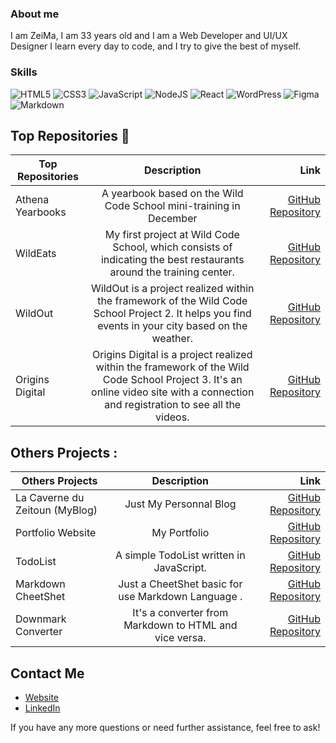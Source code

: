 ### About me 

I am ZeiMa, I am 33 years old and I am a Web Developer and UI/UX Designer
I learn every day to code, and I try to give the best of myself. 

### Skills
![HTML5](https://img.shields.io/badge/html5-%23E34F26.svg?style=for-the-badge&logo=html5&logoColor=white) 
![CSS3](https://img.shields.io/badge/css3-%231572B6.svg?style=for-the-badge&logo=css3&logoColor=white)
![JavaScript](https://img.shields.io/badge/javascript-%23323330.svg?style=for-the-badge&logo=javascript&logoColor=%23F7DF1E)
![NodeJS](https://img.shields.io/badge/node.js-6DA55F?style=for-the-badge&logo=node.js&logoColor=white)
![React](https://img.shields.io/badge/react-%2320232a.svg?style=for-the-badge&logo=react&logoColor=%2361DAFB)
![WordPress](https://img.shields.io/badge/WordPress-%23117AC9.svg?style=for-the-badge&logo=WordPress&logoColor=white)
![Figma](https://img.shields.io/badge/figma-%23F24E1E.svg?style=for-the-badge&logo=figma&logoColor=white)
![Markdown](https://img.shields.io/badge/markdown-%23000000.svg?style=for-the-badge&logo=markdown&logoColor=white)

## Top Repositories 🔭

|  Top Repositories   |      Description      |  Link |
|----------|:-------------:|------:|
| Athena Yearbooks|  A yearbook based on the Wild Code School mini-training in December | [GitHub Repository](https://github.com/zeitounmax/athena) |
| WildEats|    My first project at Wild Code School, which consists of indicating the best restaurants around the training center.   |   [GitHub Repository](https://github.com/zeitounmax/Wildeats-) |
| WildOut | WildOut is a project realized within the framework of the Wild Code School Project 2. It helps you find events in your city based on the weather. |[GitHub Repository](https://github.com/zeitounmax/WildOut)|
| Origins Digital | Origins Digital is a project realized within the framework of the Wild Code School Project 3. It's an online video site with a connection and registration to see all the videos. |[GitHub Repository](https://github.com/zeitounmax/Project3-Origins-Digital)  |

## Others Projects :  
|  Others Projects   |      Description      |  Link |
|----------|:-------------:|------:|
| La Caverne du Zeitoun (MyBlog) |  Just My Personnal Blog | [GitHub Repository](https://github.com/zeitounmax/my-blog) |
| Portfolio Website |  My Portfolio | [GitHub Repository](https://github.com/zeitounmax/websitemax) |
| TodoList | A simple TodoList written in JavaScript. |[GitHub Repository](https://github.com/zeitounmax/TodoList)|
| Markdown CheetShet | Just a CheetShet basic for use Markdown Language . |[GitHub Repository](https://github.com/zeitounmax/Markdown-Cheetshet-)
| Downmark Converter | It's a converter from Markdown to HTML and vice versa. |[GitHub Repository](https://github.com/zeitounmax/Downmark-Converter)



## Contact Me

- [Website](https://thirymaximilien.netlify.app/)
- [LinkedIn](https://www.linkedin.com/in/maximilienthiry/)

If you have any more questions or need further assistance, feel free to ask!
